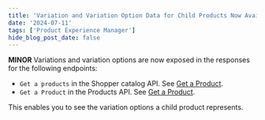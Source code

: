 ```yaml
---
title: 'Variation and Variation Option Data for Child Products Now Available'
date: '2024-07-11'
tags: ['Product Experience Manager']
hide_blog_post_date: false
---
```


**MINOR** Variations and variation options are now exposed in the responses for the following endpoints:

- `Get a products` in the Shopper catalog API. See [Get a Product](/docs/api/pxm/catalog/get-by-context-product).
- `Get a Product` in the Products API. See [Get a Product](/docs/api/pxm/products/get-product).

This enables you to see the variation options a child product represents.